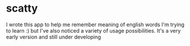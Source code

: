 scatty
======

I wrote this app to help me remember meaning of english words I'm trying to learn :) but I've also noticed a variety of usage possibilities. It's a very early version and still under developing
